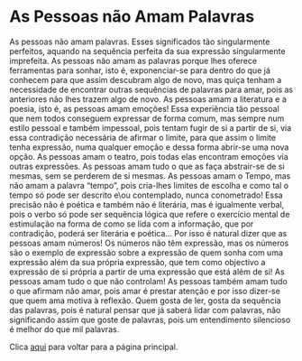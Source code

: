 # As Pessoas não Amam Palavras

As pessoas não amam palavras. Esses significados tão singularmente perfeitos, aquando na sequência perfeita da sua expressão singularmente imprefeita. As pessoas não amam as palavras porque lhes oferece ferramentas para sonhar, isto é, exponenciar-se para dentro do que já conhecem para que assim descubram algo de novo, mas quiça tenham a necessidade de encontrar outras sequências de palavras para amar, pois as anteriores não lhes trazem algo de novo. As pessoas amam a literatura e a poesia, isto é, as pessoas amam emoções! Essa experiência tão pessoal que nem todos conseguem expressar de forma comum, mas sempre num estilo pessoal e também impessoal, pois tentam fugir de si a partir de si, via essa contradição necessária de afirmar o limite, para que assim o limite tenha expressão, numa qualquer emoção e dessa forma abrir-se uma nova opção. As pessoas amam o teatro, pois todas elas encontram emoções via outras expressões. As pessoas amam tudo o que as faça abstrair-se de si mesmas, sem se perderem de si mesmas. As pessoas amam o Tempo, mas não amam a palavra “tempo”, pois cria-lhes limites de escolha e como tal o tempo só pode ser descrito e\ou contemplado, nunca conometrado! Essa precisão não é poética e também não é literária, mas é igualmente verbal, pois o verbo só pode ser sequẽncia lógica que refere o exercício mental de estimulação  na forma de como se lida com a informação, que por contradição, poderá ser literária e poética...  Por isso é natural dizer que as pessoas amam números! Os números não têm expressão, mas os números são o exemplo de expressão sobre a expressão de quem sonha com uma expressão além da sua própria expressão, que tem como objectivo a expressão de si própria a partir de uma expressão que está além de si! As pessoas amam tudo o que não controlam! As pessoas também amam tudo o que afirmam não amar, pois amar é prestar atenção e por isso dizer-se que quem ama motiva à reflexão. Quem gosta de ler, gosta da sequência das palavras, pois é natural pensar que já saberá lidar com palavras, não significando assim que goste de palavras, pois um entendimento silencioso é melhor do que mil palavras.

Clica [aqui](../README.md) para voltar para a página principal.
